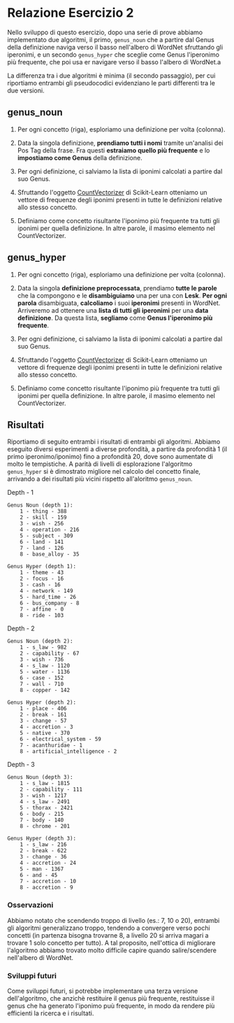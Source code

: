 # Relazione Esercizio 2

Nello sviluppo di questo esercizio, dopo una serie di prove abbiamo implementato due algoritmi, il primo, `genus_noun` che a partire dal Genus della definizione naviga verso il basso nell'albero di WordNet sfruttando gli iperonimi, e un secondo `genus_hyper` che sceglie come Genus l'iperonimo più frequente, che poi usa er navigare verso il basso l'albero di WordNet.a

La differenza tra i due algoritmi è minima (il secondo passaggio), per cui riportiamo entrambi gli pseudocodici evidenziano le parti differenti tra le due versioni.

## genus_noun

1. Per ogni concetto (riga), esploriamo una definizione per volta (colonna).

2. Data la singola definizione, **prendiamo tutti i nomi** tramite un'analisi dei Pos Tag della frase. Fra questi **estraiamo quello più frequente** e lo **impostiamo come Genus** della definizione.

3. Per ogni definizione, ci salviamo la lista di iponimi calcolati a partire dal suo Genus.

4. Sfruttando l'oggetto [CountVectorizer](https://scikit-learn.org/stable/modules/generated/sklearn.feature_extraction.text.CountVectorizer.html#sklearn.feature_extraction.text.CountVectorizer) di Scikit-Learn otteniamo un vettore di frequenze degli iponimi presenti in tutte le definizioni relative allo stesso concetto.

5. Definiamo come concetto risultante l'iponimo più frequente tra tutti gli iponimi per quella definizione. In altre parole, il masimo elemento nel CountVectorizer.

## genus_hyper

1. Per ogni concetto (riga), esploriamo una definizione per volta (colonna).

2. Data la singola **definizione preprocessata**, prendiamo **tutte le parole** che la compongono e le **disambiguiamo** una per una con **Lesk**. **Per ogni parola** disambiguata, **calcoliamo** i suoi **iperonimi** presenti in WordNet. Arriveremo ad ottenere una **lista di tutti gli iperonimi** per una **data definizione**. Da questa lista, **segliamo** come **Genus l'iperonimo più frequente**.

3. Per ogni definizione, ci salviamo la lista di iponimi calcolati a partire dal suo Genus.

4. Sfruttando l'oggetto [CountVectorizer](https://scikit-learn.org/stable/modules/generated/sklearn.feature_extraction.text.CountVectorizer.html#sklearn.feature_extraction.text.CountVectorizer) di Scikit-Learn otteniamo un vettore di frequenze degli iponimi presenti in tutte le definizioni relative allo stesso concetto.

5. Definiamo come concetto risultante l'iponimo più frequente tra tutti gli iponimi per quella definizione. In altre parole, il masimo elemento nel CountVectorizer.

## Risultati

Riportiamo di seguito entrambi i risultati di entrambi gli algoritmi. Abbiamo eseguito diversi esperimenti a diverse profondità, a partire da profondità 1 (il primo iperonimo/iponimo) fino a profondità 20, dove sono aumentate di molto le tempistiche.
A parità di livelli di esplorazione l'algoritmo `genus_hyper` si è dimostrato migliore nel calcolo del concetto finale, arrivando a dei risultati più vicini rispetto all'aloritmo `genus_noun`.

Depth - 1
```shell script
Genus Noun (depth 1):
	1 - thing - 388
	2 - skill - 159
	3 - wish - 256
	4 - operation - 216
	5 - subject - 309
	6 - land - 141
	7 - land - 126
	8 - base_alloy - 35

Genus Hyper (depth 1):
	1 - theme - 43
	2 - focus - 16
	3 - cash - 16
	4 - network - 149
	5 - hard_time - 26
	6 - bus_company - 8
	7 - affine - 0
	8 - ride - 103
```
Depth - 2
```shell script
Genus Noun (depth 2):
	1 - s_law - 982
	2 - capability - 67
	3 - wish - 736
	4 - s_law - 1120
	5 - water - 1136
	6 - case - 152
	7 - wall - 710
	8 - copper - 142

Genus Hyper (depth 2):
	1 - place - 406
	2 - break - 161
	3 - change - 57
	4 - accretion - 3
	5 - native - 370
	6 - electrical_system - 59
	7 - acanthuridae - 1
	8 - artificial_intelligence - 2
```
Depth - 3
```shell script
Genus Noun (depth 3):
	1 - s_law - 1815
	2 - capability - 111
	3 - wish - 1217
	4 - s_law - 2491
	5 - thorax - 2421
	6 - body - 215
	7 - body - 140
	8 - chrome - 201

Genus Hyper (depth 3):
	1 - s_law - 216
	2 - break - 622
	3 - change - 36
	4 - accretion - 24
	5 - man - 1367
	6 - and - 45
	7 - accretion - 10
	8 - accretion - 9
```

### Osservazioni

Abbiamo notato che scendendo troppo di livello (es.: 7, 10 o 20), entrambi gli algoritmi generalizzano troppo, tendendo a convergere verso pochi concetti (in partenza bisogna trovarne 8, a livello 20 si arriva magari a trovare 1 solo concetto per tutto). A tal proposito, nell'ottica di migliorare l'algoritmo abbiamo trovato molto difficile capire quando salire/scendere nell'albero di WordNet.

### Sviluppi futuri

Come sviluppi futuri, si potrebbe implementare una terza versione dell'algoritmo, che anzichè restituire il genus più frequente, restituisse il genus che ha generato l'iponimo puù frequente, in modo da rendere più efficienti la ricerca e i risultati.
